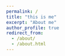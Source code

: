 ```yaml
---
permalink: /
title: "this is me"
excerpt: "About me"
author_profile: true
redirect_from: 
  - /about/
  - /about.html
---
```


